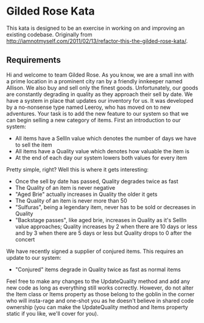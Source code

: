 Gilded Rose Kata
================

This kata is designed to be an exercise in working on and improving an existing codebase.
Originally from http://iamnotmyself.com/2011/02/13/refactor-this-the-gilded-rose-kata/.

Requirements
------------

Hi and welcome to team Gilded Rose. As you know, we are a small inn with a prime location in a prominent city ran by a friendly innkeeper named Allison. 
We also buy and sell only the finest goods. Unfortunately, our goods are constantly degrading in quality as they approach their sell by date. 
We have a system in place that updates our inventory for us. It was developed by a no-nonsense type named Leeroy, who has moved on to new adventures. 
Your task is to add the new feature to our system so that we can begin selling a new category of items. First an introduction to our system:

* All items have a SellIn value which denotes the number of days we have to sell the item
* All items have a Quality value which denotes how valuable the item is
* At the end of each day our system lowers both values for every item

Pretty simple, right? Well this is where it gets interesting:
* Once the sell by date has passed, Quality degrades twice as fast
* The Quality of an item is never negative
* "Aged Brie" actually increases in Quality the older it gets
* The Quality of an item is never more than 50
* "Sulfuras", being a legendary item, never has to be sold or decreases in Quality
* "Backstage passes", like aged brie, increases in Quality as it's SellIn value approaches; Quality increases by 2 when there are 10 days or less and by 3 when there are 5 days or less but Quality drops to 0 after the concert

We have recently signed a supplier of conjured items. This requires an update to our system:
* "Conjured" items degrade in Quality twice as fast as normal items

Feel free to make any changes to the UpdateQuality method and add any new code as long as everything still works correctly. 
However, do not alter the Item class or Items property as those belong to the goblin in the corner who will insta-rage and one-shot you as he doesn't believe in shared code ownership (you can make the UpdateQuality method and Items property static if you like, we'll cover for you).
